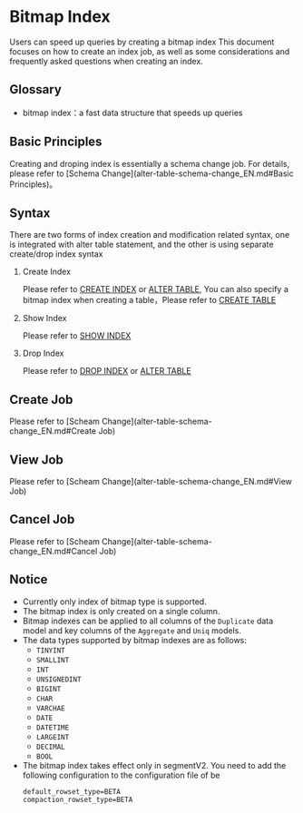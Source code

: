 <!-- 
Licensed to the Apache Software Foundation (ASF) under one
or more contributor license agreements.  See the NOTICE file
distributed with this work for additional information
regarding copyright ownership.  The ASF licenses this file
to you under the Apache License, Version 2.0 (the
"License"); you may not use this file except in compliance
with the License.  You may obtain a copy of the License at

  http://www.apache.org/licenses/LICENSE-2.0

Unless required by applicable law or agreed to in writing,
software distributed under the License is distributed on an
"AS IS" BASIS, WITHOUT WARRANTIES OR CONDITIONS OF ANY
KIND, either express or implied.  See the License for the
specific language governing permissions and limitations
under the License.
-->

# Bitmap Index
Users can speed up queries by creating a bitmap index
This document focuses on how to create an index job, as well as some considerations and frequently asked questions when creating an index.

## Glossary
* bitmap index：a fast data structure that speeds up queries

## Basic Principles
Creating and droping index is essentially a schema change job. For details, please refer to
[Schema Change](alter-table-schema-change_EN.md#Basic Principles)。

## Syntax
There are two forms of index creation and modification related syntax, one is integrated with alter table statement, and the other is using separate
create/drop index syntax
1. Create Index

    Please refer to [CREATE INDEX](../../sql-reference/sql-statements/Data%20Definition/CREATE%20INDEX_EN.md) 
    or [ALTER TABLE](../../sql-reference/sql-statements/Data%20Definition/ALTER%20TABLE_EN.md#description),
    You can also specify a bitmap index when creating a table，Please refer to [CREATE TABLE](../../sql-reference/sql-statements/Data%20Definition/CREATE%20TABLE_EN.md)

2. Show Index

    Please refer to [SHOW INDEX](../../sql-reference/sql-statements/Administration/SHOW%20INDEX_EN.md)
3. Drop Index

    Please refer to [DROP INDEX](../../sql-reference/sql-statements/Data%20Definition/DROP%20INDEX_EN.md) or [ALTER TABLE
    ](../../sql-reference/sql-statements/Data%20Definition/ALTER%20TABLE_EN.md#description)

## Create Job
Please refer to [Scheam Change](alter-table-schema-change_EN.md#Create Job)
## View Job
Please refer to [Scheam Change](alter-table-schema-change_EN.md#View Job)

## Cancel Job
Please refer to [Scheam Change](alter-table-schema-change_EN.md#Cancel Job)

## Notice
* Currently only index of bitmap type is supported.
* The bitmap index is only created on a single column.
* Bitmap indexes can be applied to all columns of the `Duplicate` data model and key columns of the `Aggregate` and `Uniq` models.
* The data types supported by bitmap indexes are as follows:
    * `TINYINT`
    * `SMALLINT`
    * `INT`
    * `UNSIGNEDINT`
    * `BIGINT`
    * `CHAR`
    * `VARCHAE`
    * `DATE`
    * `DATETIME`
    * `LARGEINT`
    * `DECIMAL`
    * `BOOL`
* The bitmap index takes effect only in segmentV2. You need to add the following configuration to the configuration file of be
    ```
    default_rowset_type=BETA
    compaction_rowset_type=BETA
    ``` 
